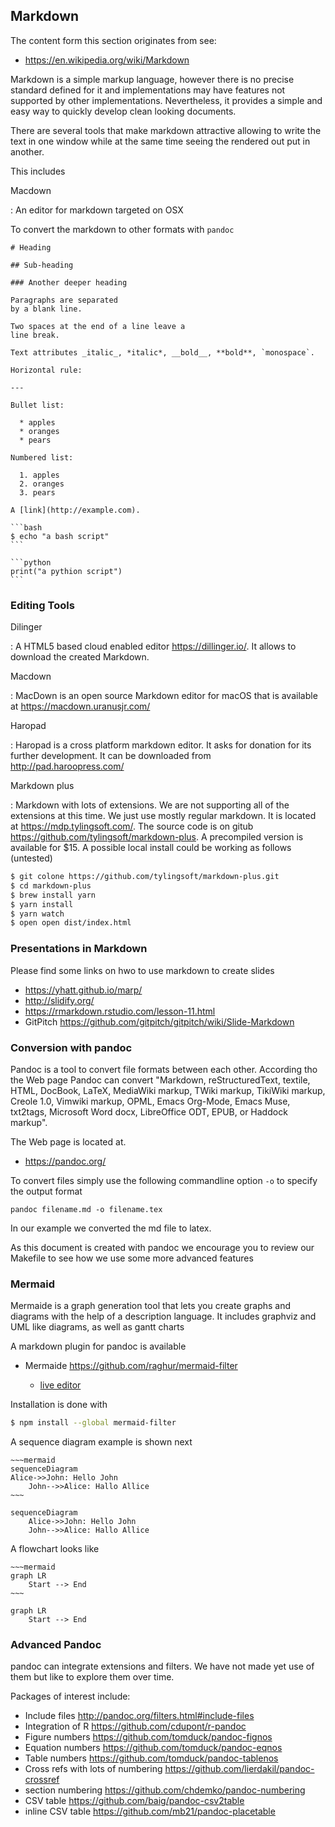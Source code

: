 Markdown
--------

The content form this section originates from see:

-   <https://en.wikipedia.org/wiki/Markdown>

Markdown is a simple markup language, however there is no precise
standard defined for it and implementations may have features not
supported by other implementations. Nevertheless, it provides a simple
and easy way to quickly develop clean looking documents.

There are several tools that make markdown attractive allowing to write
the text in one window while at the same time seeing the rendered out
put in another.

This includes

Macdown

:   An editor for markdown targeted on OSX

To convert the markdown to other formats with `pandoc`

    # Heading

    ## Sub-heading

    ### Another deeper heading
     
    Paragraphs are separated
    by a blank line.

    Two spaces at the end of a line leave a  
    line break.

    Text attributes _italic_, *italic*, __bold__, **bold**, `monospace`.

    Horizontal rule:

    ---

    Bullet list:

      * apples
      * oranges
      * pears

    Numbered list:

      1. apples
      2. oranges
      3. pears

    A [link](http://example.com).

    ```bash
    $ echo "a bash script"
    ```

    ```python
    print("a pythion script")
    ```

### Editing Tools

Dilinger

:   A HTML5 based cloud enabled editor <https://dillinger.io/>. It
    allows to download the created Markdown.

Macdown

:   MacDown is an open source Markdown editor for macOS that is
    available at <https://macdown.uranusjr.com/>

Haropad

: Haropad is a cross platform markdown editor. It asks for donation for
  its further development. It can be downloaded from
  <http://pad.haroopress.com/>

Markdown plus

: Markdown with lots of extensions. We are not supporting all of the
  extensions at this time. We just use mostly regular markdown.
  It is located at <https://mdp.tylingsoft.com/>. The source code is
  on gitub <https://github.com/tylingsoft/markdown-plus>. A
  precompiled version is available for $15. A possible local install
  could be working as follows (untested)

  ```bash
  $ git colone https://github.com/tylingsoft/markdown-plus.git
  $ cd markdown-plus
  $ brew install yarn
  $ yarn install
  $ yarn watch
  $ open open dist/index.html
  ```

### Presentations in Markdown

Please find some links on hwo to use markdown to create slides

-   <https://yhatt.github.io/marp/>
-   <http://slidify.org/>
-   <https://rmarkdown.rstudio.com/lesson-11.html>
-   GitPitch <https://github.com/gitpitch/gitpitch/wiki/Slide-Markdown>

### Conversion with pandoc

Pandoc is a tool to convert file formats between each other. According
tho the Web page Pandoc can convert "Markdown, reStructuredText,
textile, HTML, DocBook, LaTeX, MediaWiki markup, TWiki markup,
TikiWiki markup, Creole 1.0, Vimwiki markup, OPML, Emacs Org-Mode,
Emacs Muse, txt2tags, Microsoft Word docx, LibreOffice ODT, EPUB, or
Haddock markup".

The Web page is located at.

* <https://pandoc.org/>

To convert files simply use the following commandline option `-o` to
specify the output format

    pandoc filename.md -o filename.tex

In our example we converted the md file to latex.

As this document is created with pandoc we encourage you to review our
Makefile to see how we use some more advanced features


### Mermaid

Mermaide is a graph generation tool that lets you create graphs and
diagrams with the help of a description language. It includes graphviz
and UML like diagrams, as well as gantt charts

A markdown plugin for pandoc is available

* Mermaide <https://github.com/raghur/mermaid-filter>

  * [live editor](https://mermaidjs.github.io/mermaid-live-editor/)

Installation is done with

```bash
$ npm install --global mermaid-filter
```

A sequence diagram example is shown next

```
~~~mermaid
sequenceDiagram
Alice->>John: Hello John
    John-->>Alice: Hallo Allice
~~~
```

~~~mermaid
sequenceDiagram
    Alice->>John: Hello John
    John-->>Alice: Hallo Allice
~~~

A flowchart looks like

```
~~~mermaid
graph LR
    Start --> End
~~~
```

~~~mermaid
graph LR
    Start --> End
~~~

### Advanced Pandoc

pandoc can integrate extensions and filters. We have not made yet use
of them but like to explore them over time.

Packages of interest include:

* Include files <http://pandoc.org/filters.html#include-files>
* Integration of R <https://github.com/cdupont/r-pandoc>
* Figure numbers <https://github.com/tomduck/pandoc-fignos>
* Equation numbers <https://github.com/tomduck/pandoc-eqnos>
* Table numbers <https://github.com/tomduck/pandoc-tablenos>
* Cross refs with lots of numbering <https://github.com/lierdakil/pandoc-crossref>
* section numbering <https://github.com/chdemko/pandoc-numbering>
* CSV table <https://github.com/baig/pandoc-csv2table>
* inline CSV table <https://github.com/mb21/pandoc-placetable>



